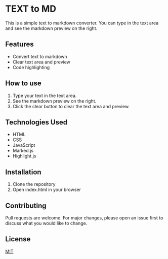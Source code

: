 # TEXT to MD

This is a simple text to markdown converter. You can type in the text area and see the markdown preview on the right.

## Features

- Convert text to markdown
- Clear text area and preview
- Code highlighting

## How to use

1. Type your text in the text area.
2. See the markdown preview on the right.
3. Click the clear button to clear the text area and preview.

## Technologies Used

- HTML
- CSS
- JavaScript
- Marked.js
- Highlight.js

## Installation

1. Clone the repository
2. Open index.html in your browser

## Contributing

Pull requests are welcome. For major changes, please open an issue first to discuss what you would like to change.

## License

[MIT](https://choosealicense.com/licenses/mit/)
